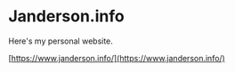 # Janderson.info

Here's my personal website.

[https://www.janderson.info/](https://www.janderson.info/)